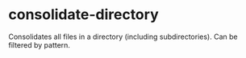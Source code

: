 # consolidate-directory
Consolidates all files in a directory (including subdirectories). Can be filtered by pattern.
